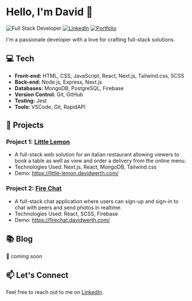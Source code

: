 # Hello, I'm David 👋

![Full Stack Developer](https://img.shields.io/badge/Full%20Stack%20Developer-%20%F0%9F%9B%A0%20-brightgreen)
[![LinkedIn](https://img.shields.io/badge/LinkedIn-Connect-blue)](https://www.linkedin.com/in/werthdavid/)
[![Portfolio](https://img.shields.io/badge/Portfolio-View%20My%20Work-ff69b4)](https://davidwerth.com/)

I'm a passionate developer with a love for crafting full-stack solutions.

## 💻 Tech

- **Front-end:** HTML, CSS, JavaScript, React, Next.js, Tailwind.css, SCSS
- **Back-end:** Node.js, Express, Next.js
- **Databases:** MongoDB, PostgreSQL, Firebase
- **Version Control:** Git, GitHub
- **Testing:** Jest
- **Tools:** VSCode, Git, RapidAPI

## 🚀 Projects

### Project 1: [Little Lemon](https://github.com/David-Werth/little-lemon)

- A full-stack web solution for an italian restaurant allowing viewers to book a table as well as view and order a delivery from the online menu.
- Technologies Used: Next.js, React, MongoDB, Tailwind.css
- Demo: https://little-lemon.davidwerth.com/

### Project 2: [Fire Chat](https://github.com/David-Werth/fire-chat)

- A full-stack chat application where users can sign-up and sign-in to chat with peers and send photos in realtime.
- Technologies Used: React, SCSS, Firebase
- Demo: https://firechat.davidwerth.com/

## 📚 Blog

🤫 coming soon

## 📫 Let's Connect

Feel free to reach out to me on [LinkedIn](https://www.linkedin.com/in/werthdavid/).
